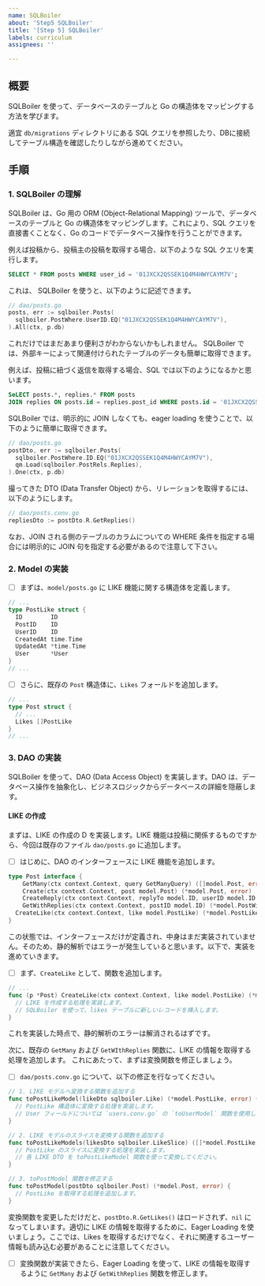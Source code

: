 ```yaml
---
name: SQLBoiler
about: 'Step5 SQLBoiler'
title: '[Step 5] SQLBoiler'
labels: curriculum
assignees: ''

---
```


## 概要

SQLBoiler を使って、データベースのテーブルと Go の構造体をマッピングする方法を学びます。

適宜 `db/migrations` ディレクトリにある SQL クエリを参照したり、DBに接続してテーブル構造を確認したりしながら進めてください。

## 手順

### 1. SQLBoiler の理解

SQLBoiler は、Go 用の ORM (Object-Relational Mapping) ツールで、データベースのテーブルと Go の構造体をマッピングします。これにより、SQL クエリを直接書くことなく、Go のコードでデータベース操作を行うことができます。

例えば投稿から、投稿主の投稿を取得する場合、以下のような SQL クエリを実行します。

```sql
SELECT * FROM posts WHERE user_id = '01JXCX2QSSEK1Q4M4HWYCAYM7V';
```

これは、 SQLBoiler を使うと、以下のように記述できます。

```go
// dao/posts.go
posts, err := sqlboiler.Posts(
  sqlboiler.PostWhere.UserID.EQ("01JXCX2QSSEK1Q4M4HWYCAYM7V"),
).All(ctx, p.db)
```

これだけではまだあまり便利さがわからないかもしれません。
SQLBoiler では、外部キーによって関連付けられたテーブルのデータも簡単に取得できます。

例えば、投稿に紐づく返信を取得する場合、SQL では以下のようになるかと思います。

```sql
SeLECT posts.*, replies.* FROM posts
JOIN replies ON posts.id = replies.post_id WHERE posts.id = '01JXCX2QSSEK1Q4M4HWYCAYM7V';
```

SQLBoiler では、明示的に JOIN しなくても、eager loading を使うことで、以下のように簡単に取得できます。

```go
// dao/posts.go
postDto, err := sqlboiler.Posts(
  sqlboiler.PostWhere.ID.EQ("01JXCX2QSSEK1Q4M4HWYCAYM7V"),
  qm.Load(sqlboiler.PostRels.Replies),
).One(ctx, p.db)
```

撮ってきた DTO (Data Transfer Object) から、リレーションを取得するには、以下のようにします。

```go
// dao/posts.conv.go
repliesDto := postDto.R.GetReplies()
```

なお、JOIN される側のテーブルのカラムについての WHERE 条件を指定する場合には明示的に JOIN 句を指定する必要があるので注意して下さい。

### 2. Model の実装

- [ ] まずは、`model/posts.go` に LIKE 機能に関する構造体を定義します。

```go
// ...
type PostLike struct {
  ID        ID
  PostID    ID
  UserID    ID
  CreatedAt time.Time
  UpdatedAt *time.Time
  User      *User
}
// ...
```

- [ ] さらに、既存の `Post` 構造体に、`Likes` フォールドを追加します。

```go
// ...
type Post struct {
  // ...
  Likes []PostLike
}
// ...
```

### 3. DAO の実装

SQLBoiler を使って、DAO (Data Access Object) を実装します。DAO は、データベース操作を抽象化し、ビジネスロジックからデータベースの詳細を隠蔽します。

#### LIKE の作成

まずは、LIKE の作成の D を実装します。LIKE 機能は投稿に関係するものですから、今回は既存のファイル `dao/posts.go` に追加します。

- [ ] はじめに、DAO のインターフェースに LIKE 機能を追加します。

```go
type Post interface {
	GetMany(ctx context.Context, query GetManyQuery) ([]model.Post, error)
	Create(ctx context.Context, post model.Post) (*model.Post, error)
	CreateReply(ctx context.Context, replyTo model.ID, userID model.ID, reply model.Post) (*model.Reply, error)
	GetWithReplies(ctx context.Context, postID model.ID) (*model.PostWithReplies, error)
  CreateLike(ctx context.Context, like model.PostLike) (*model.PostLike, error) // <-- 追加
}
```

この状態では、インターフェースだけが定義され、中身はまだ実装されていません。そのため、静的解析ではエラーが発生していると思います。以下で、実装を進めていきます。

- [ ]  まず、`CreateLike` として、関数を追加します。

```go
// ...
func (p *Post) CreateLike(ctx context.Context, like model.PostLike) (*model.PostLike, error) {
  // LIKE を作成する処理を実装します。
  // SQLBoiler を使って、likes テーブルに新しいレコードを挿入します。
}
```

これを実装した時点で、静的解析のエラーは解消されるはずです。

次に、既存の `GetMany` および `GetWIthReplies` 関数に、LIKE の情報を取得する処理を追加します。
これにあたって、まずは変換関数を修正しましょう。

- [ ] `dao/posts.conv.go` について、以下の修正を行なってください。

```go
// 1. LIKE モデルへ変換する関数を追加する
func toPostLikeModel(likeDto sqlboiler.Like) (*model.PostLike, error) {
  // PostLike 構造体に変換する処理を実装します。
  // User フィールドについては `users.conv.go` の `toUserModel` 関数を使用してください。
}

// 2. LIKE モデルのスライスを変換する関数を追加する
func toPostLikeModels(likesDto sqlboiler.LikeSlice) ([]*model.PostLike, error) {
  // PostLike のスライスに変換する処理を実装します。
  // 各 LIKE DTO を toPostLikeModel 関数を使って変換してください。
}

// 3. toPostModel 関数を修正する
func toPostModel(postDto sqlboiler.Post) (*model.Post, error) {
  // PostLike を取得する処理を追加します。
}
```

変換関数を変更しただけだと、`postDto.R.GetLikes()` はロードされず、`nil` になってしまいます。適切に LIKE の情報を取得するために、Eager Loading を使いましょう。ここでは、Likes を取得するだけでなく、それに関連するユーザー情報も読み込む必要があることに注意してください。

- [ ] 変換関数が実装できたら、Eager Loading を使って、LIKE の情報を取得するように `GetMany` および `GetWithReplies` 関数を修正します。
